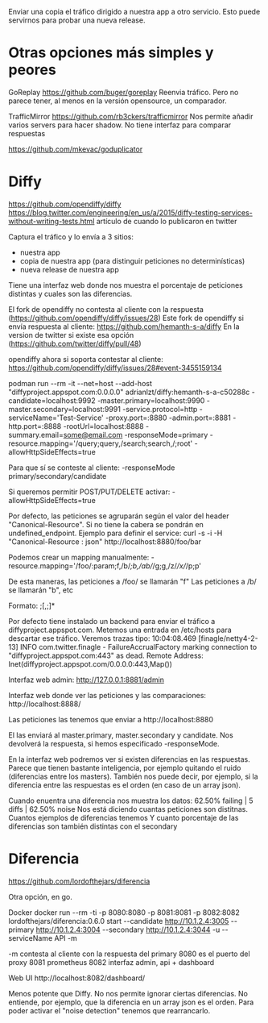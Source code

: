 Enviar una copia el tráfico dirigido a nuestra app a otro servicio.
Esto puede servirnos para probar una nueva release.

# Otras opciones más simples y peores
GoReplay
https://github.com/buger/goreplay
Reenvia tráfico.
Pero no parece tener, al menos en la versión opensource, un comparador.

TrafficMirror
https://github.com/rb3ckers/trafficmirror
Nos permite añadir varios servers para hacer shadow.
No tiene interfaz para comparar respuestas

https://github.com/mkevac/goduplicator




# Diffy
https://github.com/opendiffy/diffy
https://blog.twitter.com/engineering/en_us/a/2015/diffy-testing-services-without-writing-tests.html
  artículo de cuando lo publicaron en twitter

Captura el tráfico y lo envía a 3 sitios:
 - nuestra app
 - copia de nuestra app (para distinguir peticiones no determinísticas)
 - nueva release de nuestra app

Tiene una interfaz web donde nos muestra el porcentaje de peticiones distintas y cuales son las diferencias.

El fork de opendiffy no contesta al cliente con la respuesta (https://github.com/opendiffy/diffy/issues/28)
Este fork de opendiffy si envía respuesta al cliente: https://github.com/hemanth-s-a/diffy
En la version de twitter si existe esa opción (https://github.com/twitter/diffy/pull/48)

opendiffy ahora si soporta contestar al cliente: https://github.com/opendiffy/diffy/issues/28#event-3455159134

podman run --rm -it --net=host --add-host "diffyproject.appspot.com:0.0.0.0" adrianlzt/diffy:hemanth-s-a-c50288c -candidate=localhost:9992 -master.primary=localhost:9990 -master.secondary=localhost:9991 -service.protocol=http -serviceName='Test-Service' -proxy.port=:8880 -admin.port=:8881 -http.port=:8888 -rootUrl=localhost:8888 -summary.email=some@email.com -responseMode=primary -resource.mapping='/query;query,/search;search,/;root' -allowHttpSideEffects=true

Para que sí se conteste al cliente:
  -responseMode primary/secondary/candidate

Si queremos permitir POST/PUT/DELETE activar:
  -allowHttpSideEffects=true

Por defecto, las peticiones se agruparán según el valor del header "Canonical-Resource".
Si no tiene la cabera se pondrán en undefined_endpoint.
Ejemplo para definir el service: curl -s -i -H "Canonical-Resource : json" http://localhost:8880/foo/bar

Podemos crear un mapping manualmente:
-resource.mapping='/foo/:param;f,/b/*;b,/ab/*/g;g,/z/*/x/*/p;p'

De esta maneras, las peticiones a /foo/ se llamarán "f"
Las peticiones a /b/ se llamarán "b", etc

Formato: <pattern>;<resource-name>[,<pattern>;<resource-name>]*



Por defecto tiene instalado un backend para enviar el tráfico a diffyproject.appspot.com.
Metemos una entrada en /etc/hosts para descartar ese tráfico.
Veremos trazas tipo:
10:04:08.469 [finagle/netty4-2-13] INFO com.twitter.finagle - FailureAccrualFactory marking connection to "diffyproject.appspot.com:443" as dead. Remote Address: Inet(diffyproject.appspot.com/0.0.0.0:443,Map())



Interfaz web admin:
http://127.0.0.1:8881/admin

Interfaz web donde ver las peticiones y las comparaciones:
http://localhost:8888/

Las peticiones las tenemos que enviar a
http://localhost:8880

El las enviará al master.primary, master.secondary y candidate.
Nos devolverá la respuesta, si hemos especificado -responseMode.

En la interfaz web podremos ver si existen diferencias en las respuestas.
Parece que tienen bastante inteligencia, por ejemplo quitando el ruido (diferencias entre los masters).
También nos puede decir, por ejemplo, si la diferencia entre las respuestas es el orden (en caso de un array json).

Cuando enuentra una diferencia nos muestra los datos:
62.50% failing | 5 diffs | 62.50% noise
Nos está diciendo cuantas peticiones son distitnas.
Cuantos ejemplos de diferencias tenemos
Y cuanto porcentaje de las diferencias son también distintas con el secondary



# Diferencia
https://github.com/lordofthejars/diferencia

Otra opción, en go.

Docker
docker run --rm -ti -p 8080:8080 -p 8081:8081 -p 8082:8082  lordofthejars/diferencia:0.6.0 start --candidate http://10.1.2.4:3005 --primary http://10.1.2.4:3004 --secondary http://10.1.2.4:3044 -u --serviceName API -m

-m contesta al cliente con la respuesta del primary
8080 es el puerto del proxy
8081 prometheus
8082 interfaz admin, api + dashboard


Web UI
http://localhost:8082/dashboard/

Menos potente que Diffy.
No nos permite ignorar ciertas diferencias.
No entiende, por ejemplo, que la diferencia en un array json es el orden.
Para poder activar el "noise detection" tenemos que rearrancarlo.
